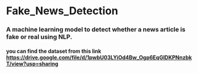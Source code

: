 # Fake_News_Detection
### A machine learning model to detect whether a news article is fake or real using NLP.
#### you can find the dataset from this link https://drive.google.com/file/d/1pwbU03LYiOd4Bw_Ogp6EqGIDKPNnzbkT/view?usp=sharing
